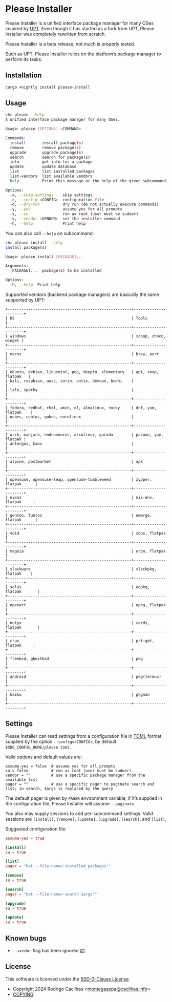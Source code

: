 # Please Installer

Please Installer is a unified interface package manager for many OSes inspired
by [UPT][]. Even though it has started as a fork from UPT, Please Installer was
completely rewritten from scratch.

Please Installer is a beta release, not much is properly tested.

Such as UPT, Please Installer relies on the platform’s package manager to
perform its tasks.

## Installation

```sh
cargo +nightly install please-install
```

## Usage

```sh
sh> please --help
A unified interface package manager for many OSes.

Usage: please [OPTIONS] <COMMAND>

Commands:
  install       install package(s)
  remove        remove package(s)
  upgrade       upgrade package(s)
  search        search for package(s)
  info          get info for a package
  update        update database
  list          list installed packages
  list-vendors  list available vendors
  help          Print this message or the help of the given subcommand(s)

Options:
  -x, --skip-settings    skip settings
  -c, --config <CONFIG>  configuration file
  -d, --dry-run          dry run (do not actually execute commands)
  -y, --yes              assume yes for all prompts
  -s, --su               run as root (user must be sudoer)
  -v, --vendor <VENDOR>  set the installer command
  -h, --help             Print help
```

You can also call `--help` on subcommand:

```sh
sh> please install --help
install package(s)

Usage: please install [PACKAGE]...

Arguments:
  [PACKAGE]...  package(s) to be installed

Options:
  -h, --help  Print help
```

Supported vendors (backend package managers) are basically the same supported by
UPT:

```
+------------------------------------------------------+----------------------+
| OS                                                   | Tools                |
+------------------------------------------------------+----------------------+
| windows                                              | scoop, choco, winget |
+------------------------------------------------------+----------------------+
| macos                                                | brew, port           |
+------------------------------------------------------+----------------------+
| ubuntu, debian, linuxmint, pop, deepin, elementary   | apt, snap, flatpak   |
| kali, raspbian, aosc, zorin, antix, devuan, bodhi    |                      |
| lxle, sparky                                         |                      |
+------------------------------------------------------+----------------------+
| fedora, redhat, rhel, amzn, ol, almalinux, rocky     | dnf, yum, flatpak    |
| oubes, centos, qubes, eurolinux                      |                      |
+------------------------------------------------------+----------------------+
| arch, manjaro, endeavouros, arcolinux, garuda        | pacman, yay, flatpak |
| antergos, kaos                                       |                      |
+------------------------------------------------------+----------------------+
| alpine, postmarket                                   | apk                  |
+------------------------------------------------------+----------------------+
| opensuse, opensuse-leap, opensuse-tumbleweed         | zypper, flatpak      |
+------------------------------------------------------+----------------------+
| nixos                                                | nix-env, flatpak     |
+------------------------------------------------------+----------------------+
| gentoo, funtoo                                       | emerge, flatpak      |
+------------------------------------------------------+----------------------+
| void                                                 | xbps, flatpak        |
+------------------------------------------------------+----------------------+
| mageia                                               | urpm, flatpak        |
+------------------------------------------------------+----------------------+
| slackware                                            | slackpkg, flatpak    |
+------------------------------------------------------+----------------------+
| solus                                                | eopkg, flatpak       |
+------------------------------------------------------+----------------------+
| openwrt                                              | opkg, flatpak        |
+------------------------------------------------------+----------------------+
| nutyx                                                | cards, flatpak       |
+------------------------------------------------------+----------------------+
| crux                                                 | prt-get, flatpak     |
+------------------------------------------------------+----------------------+
| freebsd, ghostbsd                                    | pkg                  |
+------------------------------------------------------+----------------------+
| android                                              | pkg(termux)          |
+------------------------------------------------------+----------------------+
| haiku                                                | pkgman               |
+------------------------------------------------------+----------------------+
```

## Settings

Please Installer can read settings from a configuration file in [TOML][] format
supplied by the option `--config=<CONFIG>`, by default
`$XDG_CONFIG_HOME/please.toml`.

Valid options and default values are:

```
assume-yes = false  # assume yes for all prompts
su = false          # run as root (user must be sudoer)
vendor = ""         # use a specific package manager from the available list
pager = ""          # use a specific pager to paginate search and list; in search, $args is replaced by the query
```

The default pager is given by `PAGER` environment variable; if it’s supplied in
the configuration file, Please Installer will assume `--paginate`.

You also may supply sessions to add per-subcommand settings. Valid
sessions are `[install]`, `[remove]`, `[update]`, `[upgrade]`, `[search]`, and
`[list]`.

Suggested configuration file:

```toml
assume-yes = true

[install]
su = true

[list]
pager = "bat --file-name='installed packages'"

[remove]
su = true

[search]
pager = "bat --file-name='search $args'"

[upgrade]
su = true

[update]
su = true
```

## Known bugs

- `--vendor` flag has been ignored [#1](https://github.com/cacilhas/please/issues/1).

## License

This software is licensed under the [BSD-3-Clause License][].

- Copyright 2024 Rodrigo Cacilhas &lt;montegasppa@cacilhas.info&gt;
- [COPYING][]

[BSD-3-Clause License]: https://opensource.org/licenses/BSD-3-Clause
[COPYING]: https://gihub.com/cacilhas/please-install/blob/master/COPYING
[TOML]: https://toml.io/en/
[UPT]: https://crates.io/crates/upt
